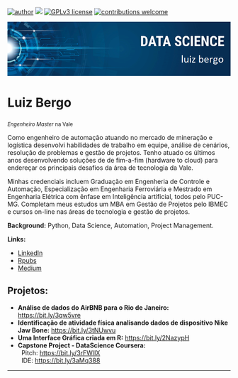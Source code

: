 [![author](https://img.shields.io/badge/author-luizbergo-red.svg)](https://www.linkedin.com/in/luizbergo) [![](https://img.shields.io/badge/python-3.7+-blue.svg)](https://www.python.org/downloads/release/python-365/) [![GPLv3 license](https://img.shields.io/badge/License-GPLv3-blue.svg)](http://perso.crans.org/besson/LICENSE.html) [![contributions welcome](https://img.shields.io/badge/contributions-welcome-brightgreen.svg?style=flat)](https://github.com/bergojr/DataSciencePortfolio/issues)

<p align="center">
  <img src="banner_github_luiz_bergo.png" >
</p>

# Luiz Bergo
<sub>*Engenheiro Master* na Vale</sub>


Como engenheiro de automação atuando no mercado de mineração e logística desenvolvi habilidades de trabalho em equipe, análise de cenários, resolução de problemas e gestão de projetos. Tenho atuado os últimos anos desenvolvendo soluções de de fim-a-fim (hardware to cloud) para endereçar os principais desafios da área de tecnologia da Vale.

Minhas credenciais incluem Graduação em Engenheria de Controle e Automação, Especialização em Engenharia Ferroviária e Mestrado em Engenharia Elétrica com ênfase em Inteligência artificial, todos pelo PUC-MG. Completam meus estudos um MBA em Gestão de Projetos pelo IBMEC e cursos on-line nas áreas de tecnologia e gestão de projetos.


**Background:** Python, Data Science, Automation, Project Management.

**Links:**

* [LinkedIn](https://www.linkedin.com/in/luizbergo)
* [Rpubs](https://rpubs.com/bergojr)
* [Medium](https://www.medium.com)



## Projetos:

* **Análise de dados do AirBNB para o Rio de Janeiro:** https://bit.ly/3qw5vre
* **Identificação de atividade física analisando dados de dispositivo Nike Jaw Bone:** https://bit.ly/3tNUwvu
* **Uma Interface Gráfica criada em R:** https://bit.ly/2NazypH 
* **Capstone Project - DataScience Coursera:**  
    &nbsp; Pitch: https://bit.ly/3rFWlIX  
    &nbsp; IDE: https://bit.ly/3aMq388


---
